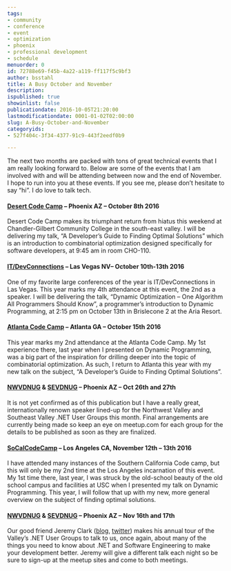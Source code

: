 ```yaml
---
tags:
- community
- conference
- event
- optimization
- phoenix
- professional development
- schedule
menuorder: 0
id: 72788e69-f45b-4a22-a119-ff117f5c9bf3
author: bsstahl
title: A Busy October and November
description: 
ispublished: true
showinlist: false
publicationdate: 2016-10-05T21:20:00
lastmodificationdate: 0001-01-02T02:00:00
slug: A-Busy-October-and-November
categoryids:
- 527f404c-3f34-4377-91c9-443f2eedf0b9

---
```


The next two months are packed with tons of great technical events that I am really looking forward to.  Below are some of the events that I am involved with and will be attending between now and the end of November. I hope to run into you at these events.  If you see me, please don’t hesitate to say “hi”. I do love to talk tech.

#### [Desert Code Camp](http://oct2016.desertcodecamp.com/session/1329) – Phoenix AZ – October 8th 2016

Desert Code Camp makes its triumphant return from hiatus this weekend at Chandler-Gilbert Community College in the south-east valley.  I will be delivering my talk, “A Developer’s Guide to Finding Optimal Solutions” which is an introduction to combinatorial optimization designed specifically for software developers, at 9:45 am in room CHO-110.

#### [IT/DevConnections](http://www.itdevconnections.com/dc16/Public/SessionDetails.aspx?FromPage=Speakers.aspx&SessionID=1016432&nav=true&Role=U') – Las Vegas NV– October 10th-13th 2016

One of my favorite large conferences of the year is IT/DevConnections in Las Vegas.  This year marks my 4th attendance at this event, the 2nd as a speaker. I will be delivering the talk, “Dynamic Optimization – One Algorithm All Programmers Should Know”, a programmer’s introduction to Dynamic Programming, at 2:15 pm on October 13th in Brislecone 2 at the Aria Resort.

#### [Atlanta Code Camp](https://atlantacodecamp.com/2016/Speakers/Barry-Stahl) – Atlanta GA – October 15th 2016

This year marks my 2nd attendance at the Atlanta Code Camp.  My 1st experience there, last year when I presented on Dynamic Programming, was a big part of the inspiration for drilling deeper into the topic of combinatorial optimization. As such, I return to Atlanta this year with my new talk on the subject, “A Developer’s Guide to Finding Optimal Solutions”.

#### [NWVDNUG](http://www.meetup.com/nwvdnug/) & [SEVDNUG](http://www.meetup.com/sevdnug/) – Phoenix AZ – Oct 26th and 27th

It is not yet confirmed as of this publication but I have a really great, internationally renown speaker lined-up for the Northwest Valley and Southeast Valley .NET User Groups this month.  Final arrangements are currently being made so keep an eye on meetup.com for each group for the details to be published as soon as they are finalized.

#### [SoCalCodeCamp](http://www.socalcodecamp.com/session.aspx?sid=24d59c6a-d04a-4cf5-be16-52cd870a2013) – Los Angeles CA, November 12th – 13th 2016

I have attended many instances of the Southern California Code camp, but this will only be my 2nd time at the Los Angeles incarnation of this event.  My 1st time there, last year, I was struck by the old-school beauty of the old school campus and facilities at USC when I presented my talk on Dynamic Programming.  This year, I will follow that up with my new, more general overview on the subject of finding optimal solutions.

#### [NWVDNUG](http://www.meetup.com/nwvdnug/) & [SEVDNUG](http://www.meetup.com/sevdnug/) – Phoenix AZ – Nov 16th and 17th

Our good friend Jeremy Clark ([blog](http://jeremybytes.blogspot.com/), [twitter](http://twitter.com/jeremybytes)) makes his annual tour of the Valley’s .NET User Groups to talk to us, once again, about many of the things you need to know about .NET and Software Engineering to make your development better. Jeremy will give a different talk each night so be sure to sign-up at the meetup sites and come to both meetings.

